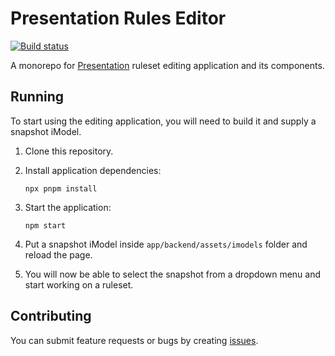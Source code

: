 # Presentation Rules Editor

[![Build status](https://github.com/imodeljs/presentation-rules-editor/actions/workflows/CI.yml/badge.svg?branch=master)](https://github.com/imodeljs/presentation-rules-editor/actions/workflows/CI.yml?query=branch%3Amaster)

A monorepo for [Presentation](https://www.itwinjs.org/learning/presentation/) ruleset editing application and its components.

## Running

To start using the editing application, you will need to build it and supply a snapshot iModel.

1. Clone this repository.
2. Install application dependencies:

    ```shell
    npx pnpm install
    ```

3. Start the application:

    ```shell
    npm start
    ```

4. Put a snapshot iModel inside `app/backend/assets/imodels` folder and reload the page.
5. You will now be able to select the snapshot from a dropdown menu and start working on a ruleset.

## Contributing

You can submit feature requests or bugs by creating [issues](https://github.com/imodeljs/presentation-rules-editor/issues).
